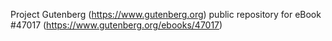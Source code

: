 Project Gutenberg (https://www.gutenberg.org) public repository for
eBook #47017 (https://www.gutenberg.org/ebooks/47017)
